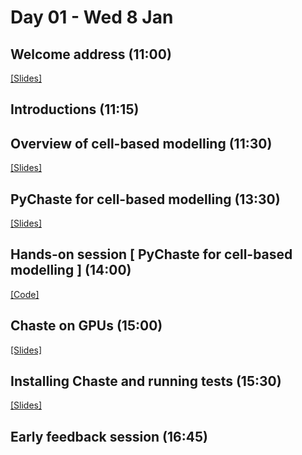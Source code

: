 # Day 01 - Wed 8 Jan

## Welcome address (11:00)
[[Slides]](https://docs.google.com/presentation/d/1vAoc4LWgDXqzSQyeHBae1yJsSXZa1ULkHMbhgP0Xvdk/)

## Introductions (11:15)

## Overview of cell-based modelling (11:30)
[[Slides]](https://docs.google.com/presentation/d/102lvtlj38nBbwzUOifkxOZEyYZO6PJ3EO9SDcXgupOw)

## PyChaste for cell-based modelling (13:30)
[[Slides]](https://docs.google.com/presentation/d/1cka1iJ9jJFqy7mcWOl1Bg9BwDtNG41aB61ufJSr4Uew)

## Hands-on session [ PyChaste for cell-based modelling ] (14:00)
[[Code]](https://colab.research.google.com/drive/1zgoqilNJAMf0frdSzJ71yERnDPyaNnWY)

## Chaste on GPUs (15:00)
[[Slides]](https://docs.google.com/presentation/d/1DigpTihAQcul1HePEZnzJHHK1ohRES4oe9YzmaR-MSk)

## Installing Chaste and running tests (15:30)
[[Slides]](https://docs.google.com/presentation/d/1SLtv8ugYJB-8hDmtTAMuxya1YDrkJPSIT-VOrqybKBc)

## Early feedback session (16:45)
